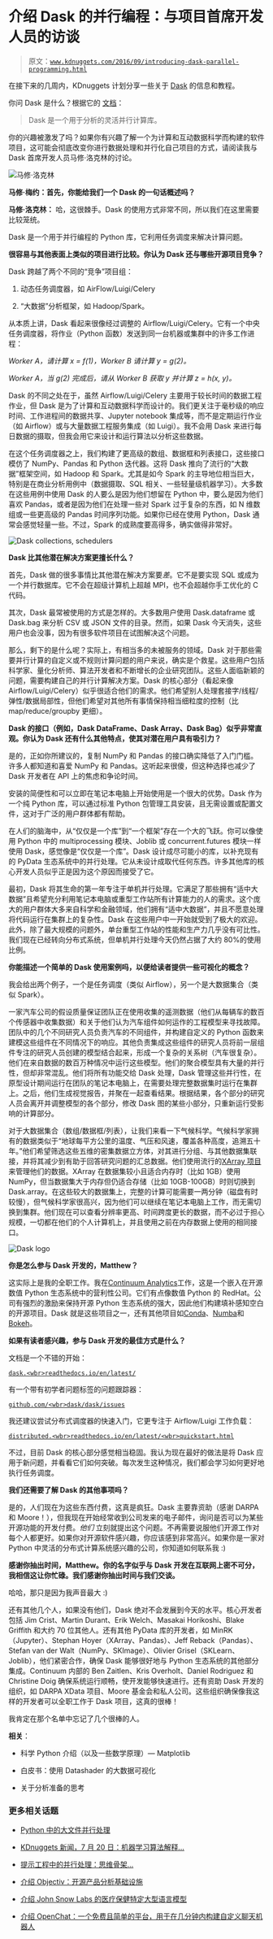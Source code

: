 # 介绍 Dask 的并行编程：与项目首席开发人员的访谈

> 原文：[`www.kdnuggets.com/2016/09/introducing-dask-parallel-programming.html`](https://www.kdnuggets.com/2016/09/introducing-dask-parallel-programming.html)

在接下来的几周内，KDnuggets 计划分享一些关于 [Dask](https://github.com/dask/dask) 的信息和教程。

你问 Dask 是什么？根据它的 [文档](http://dask.pydata.org/en/latest/)：

> Dask 是一个用于分析的灵活并行计算库。

你的兴趣被激发了吗？如果你有兴趣了解一个为计算和互动数据科学而构建的软件项目，这可能会彻底改变你进行数据处理和并行化自己项目的方式，请阅读我与 Dask 首席开发人员马修·洛克林的讨论。

![马修·洛克林](img/6f5d90ad47d44c38416155cfeab3e476.png)

**马修·梅约：首先，你能给我们一个 Dask 的一句话概述吗？**

**马修·洛克林：** 哈，这很棘手。Dask 的使用方式非常不同，所以我们在这里需要比较笼统。

Dask 是一个用于并行编程的 Python 库，它利用任务调度来解决计算问题。

**很容易与其他表面上类似的项目进行比较。你认为 Dask 还与哪些开源项目竞争？**

Dask 跨越了两个不同的“竞争”项目组：

1.  动态任务调度器，如 AirFlow/Luigi/Celery

1.  “大数据”分析框架，如 Hadoop/Spark。

从本质上讲，Dask 看起来很像经过调整的 Airflow/Luigi/Celery。它有一个中央任务调度器，将作业（Python 函数）发送到同一台机器或集群中的许多工作进程：

*Worker A，请计算 x = f(1)，Worker B 请计算 y = g(2)。*

*Worker A，当 g(2) 完成后，请从 Worker B 获取 y 并计算 z = h(x, y)。*

Dask 的不同之处在于，虽然 Airflow/Luigi/Celery 主要用于较长时间的数据工程作业，但 Dask 是为了计算和互动数据科学而设计的。我们更关注于毫秒级的响应时间、工作进程间的数据共享、Jupyter notebook 集成等，而不是定期运行作业（如 Airflow）或与大量数据工程服务集成（如 Luigi）。我不会用 Dask 来进行每日数据的摄取，但我会用它来设计和运行算法以分析这些数据。

在这个任务调度器之上，我们构建了更高级的数组、数据框和列表接口，这些接口模仿了 NumPy、Pandas 和 Python 迭代器。这将 Dask 推向了流行的“大数据”框架空间，如 Hadoop 和 Spark。尤其是如今 Spark 的主导地位相当巨大，特别是在商业分析用例中（数据摄取、SQL 相关、一些轻量级机器学习）。大多数在这些用例中使用 Dask 的人要么是因为他们想留在 Python 中，要么是因为他们喜欢 Pandas，或者是因为他们在处理一些对 Spark 过于复杂的东西，如 N 维数组或一些更高级的 Pandas 时间序列功能。如果你已经在使用 Python，Dask 通常会感觉轻量一些。不过，Spark 的成熟度要高得多，确实做得非常好。

![Dask collections, schedulers](img/886235e58709b73171859e19b96bbcd7.png)

**Dask 比其他潜在解决方案更擅长什么？**

首先，Dask 做的很多事情比其他潜在解决方案要*差*。它不是要实现 SQL 或成为一个并行数据库。它不会在超级计算机上超越 MPI，也不会超越你手工优化的 C 代码。

其次，Dask 最常被使用的方式是怎样的。大多数用户使用 Dask.dataframe 或 Dask.bag 来分析 CSV 或 JSON 文件的目录。然而，如果 Dask 今天消失，这些用户也会没事，因为有很多软件项目在试图解决这个问题。

那么，剩下的是什么呢？实际上，有相当多的未被服务的领域。Dask 对于那些需要并行计算的自定义或不规则计算问题的用户来说，确实是个救星。这些用户包括科学家、量化分析师、算法开发者和不断增长的企业研究团队。这些人面临新颖的问题，需要构建自己的并行计算解决方案。Dask 的核心部分（看起来像 Airflow/Luigi/Celery）似乎很适合他们的需求。他们希望别人处理套接字/线程/弹性/数据局部性，但他们希望对其他所有事情保持相当细粒度的控制（比 map/reduce/groupby 更细）。

**Dask 的接口（例如，Dask DataFrame、Dask Array、Dask Bag）似乎非常直观。你认为 Dask 还有什么其他特点，使其对潜在用户具有吸引力？**

是的，正如你所建议的，复制 NumPy 和 Pandas 的接口确实降低了入门门槛。许多人都知道和喜爱 NumPy 和 Pandas。这听起来很傻，但这种选择也减少了 Dask 开发者在 API 上的焦虑和争论时间。

安装的简便性和可以立即在笔记本电脑上开始使用是一个很大的优势。Dask 作为一个纯 Python 库，可以通过标准 Python 包管理工具安装，且无需设置或配置文件，这对于广泛的用户群体都有帮助。

在人们的脑海中，从“仅仅是一个库”到“一个框架”存在一个大的飞跃。你可以像使用 Python 中的 multiprocessing 模块、Joblib 或 concurrent.futures 模块一样使用 Dask，感觉像是“仅仅是一个库”。Dask 设计成尽可能小的库，以补充现有的 PyData 生态系统中的并行处理。它从未设计成取代任何东西。许多其他库的核心开发人员似乎正是因为这个原因而接受了它。

最初，Dask 将其生命的第一年专注于单机并行处理。它满足了那些拥有“适中大数据”且希望充分利用笔记本电脑或重型工作站所有计算能力的人的需求。这个庞大的用户群体大多来自科学和金融领域，他们拥有“适中大数据”，并且不愿意处理将代码运行在集群上的复杂性。Dask 在这些用户中一开始就受到了极大的欢迎。此外，除了最大规模的问题外，单台重型工作站的性能和生产力几乎没有可比性。我们现在已经转向分布式系统，但单机并行处理今天仍然占据了大约 80%的使用比例。

**你能描述一个简单的 Dask 使用案例吗，以便给读者提供一些可视化的概念？**

我会给出两个例子，一个是任务调度（类似 Airflow），另一个是大数据集合（类似 Spark）。

一家汽车公司的假设质量保证团队正在使用收集的遥测数据（他们从每辆车的数百个传感器中收集数据）和关于他们认为汽车组件如何运作的工程模型来寻找故障。团队中的几个不同研究人员负责汽车的不同组件，并构建自定义的 Python 函数来建模这些组件在不同情况下的响应。其他负责集成这些组件的研究人员将前一层组件专注的研究人员创建的模型结合起来，形成一个复杂的关系树（汽车很复杂）。他们在来自数据的数百万种情况中运行这些模型。他们的聚合模型具有大量的并行性，但却非常混乱。他们将所有功能交给 Dask 处理，Dask 管理这些并行性，在原型设计期间运行在团队的笔记本电脑上，在需要处理完整数据集时运行在集群上。之后，他们生成视觉报告，并聚在一起查看结果。根据结果，各个部分的研究人员会离开并调整模型的各个部分，修改 Dask 图的某些小部分，只重新运行受影响的计算部分。

对于大数据集合（数组/数据框/列表），让我们来看一下气候科学。气候科学家拥有的数据类似于“地球每平方公里的温度、气压和风速，覆盖各种高度，追溯五十年。”他们希望筛选这些五维的密集数据立方体，对其进行分组、与其他数据集联接，并将其减少到有助于回答研究问题的汇总数据。他们使用流行的[XArray 项目](http://xarray.pydata.org/en/stable/)来管理他们的数据。XArray 在数据集较小且适合内存时（比如 1GB）使用 NumPy，但当数据集大于内存但仍适合存储（比如 10GB-100GB）时则切换到 Dask.array。在这些较大的数据集上，完整的计算可能需要一两分钟（磁盘有时较慢），但气候科学家很高兴，因为他们可以继续在笔记本电脑上工作，而无需切换到集群。他们现在可以查看分辨率更高、时间跨度更长的数据，而不必过于担心规模，一切都在他们的个人计算机上，并且使用之前在内存数据上使用的相同接口。

![Dask logo](img/0b8634648f8ce3dace49e6acf212ca23.png)

**你是怎么参与 Dask 开发的，Matthew？**

这实际上是我的全职工作。我在[Continuum Analytics](https://www.continuum.io/)工作，这是一个嵌入在开源数值 Python 生态系统中的营利性公司。它们有点像数值 Python 的 RedHat。公司有强烈的激励来保持开源 Python 生态系统的强大，因此他们构建填补感知空白的开源项目。Dask 就是这些项目之一，还有其他项目如[Conda](http://conda.pydata.org/docs/)、[Numba](http://numba.pydata.org/)和[Bokeh](http://bokeh.pydata.org/en/latest/)。

**如果有读者感兴趣，参与 Dask 开发的最佳方式是什么？**

文档是一个不错的开始：

[`dask.<wbr>readthedocs.io/en/latest/`](http://dask.readthedocs.io/en/latest/)

有一个带有初学者问题标签的问题跟踪器：

[`github.com/<wbr>dask/dask/issues`](https://github.com/dask/dask/issues)

我还建议尝试分布式调度器的快速入门，它更专注于 Airflow/Luigi 工作负载：

[`distributed.<wbr>readthedocs.io/en/latest/<wbr>quickstart.html`](http://distributed.readthedocs.io/en/latest/quickstart.html)

不过，目前 Dask 的核心部分感觉相当稳固。我认为现在最好的做法是将 Dask 应用于新问题，并看看它们如何突破。每次发生这种情况，我们都会学习如何更好地执行任务调度。

**我们还需要了解 Dask 的其他事项吗？**

是的，人们现在为这些东西付费，这真是疯狂。Dask 主要靠资助（感谢 DARPA 和 Moore！），但我现在开始经常收到公司发来的电子邮件，询问是否可以为某些开源功能的开发付费。*他们* 立刻就提出这个问题。不再需要说服他们开源工作对每个人都更好。如果你对开源软件感兴趣，你应该感到非常高兴。如果你是一家对 Python 中灵活的分布式计算系统感兴趣的公司，你知道如何联系我 :)

**感谢你抽出时间，Matthew。你的名字似乎与 Dask 开发在互联网上密不可分，我相信这让你忙碌。我们感谢你抽出时间与我们交谈。**

哈哈，那只是因为我声音最大 :)

还有其他几个人，如果没有他们，Dask 绝对不会发展到今天的水平。核心开发者包括 Jim Crist、Martin Durant、Erik Welch、Masakai Horikoshi、Blake Griffith 和大约 70 位其他人。还有其他 PyData 库的开发者，如 MinRK（Jupyter）、Stephan Hoyer（XArray、Pandas）、Jeff Reback（Pandas）、Stefan van der Walt（NumPy、SKImage）、Olivier Grisel（SKLearn、Joblib），他们紧密合作，确保 Dask 能够很好地与 Python 生态系统的其他部分集成。Continuum 内部的 Ben Zaitlen、Kris Overholt、Daniel Rodriguez 和 Christine Doig 确保系统运行顺畅，使开发能够快速进行。还有资助 Dask 开发的组织，如 DARPA XData 项目、Moore 基金会和私人公司。这些组织确保像我这样的开发者可以全职工作于 Dask 项目，这真的很棒！

我肯定在那个名单中忘记了几个很棒的人。

**相关**：

+   科学 Python 介绍（以及一些数学原理）— Matplotlib

+   白皮书：使用 Datashader 的大数据可视化

+   关于分析准备的思考

### 更多相关话题

+   [Python 中的大文件并行处理](https://www.kdnuggets.com/2022/07/parallel-processing-large-file-python.html)

+   [KDnuggets 新闻，7 月 20 日：机器学习算法解释…](https://www.kdnuggets.com/2022/n29.html)

+   [提示工程中的并行处理：思维骨架…](https://www.kdnuggets.com/parallel-processing-in-prompt-engineering-the-skeleton-of-thought-technique)

+   [介绍 Objectiv：开源产品分析基础设施](https://www.kdnuggets.com/2022/06/objectiv-introducing-objectiv-opensource-product-analytics-infrastructure.html)

+   [介绍 John Snow Labs 的医疗保健特定大型语言模型](https://www.kdnuggets.com/2023/04/john-snow-introducing-healthcare-specific-large-language-models-john-snow-labs.html)

+   [介绍 OpenChat：一个免费且简单的平台，用于在几分钟内构建自定义聊天机器人](https://www.kdnuggets.com/2023/06/introducing-openchat-free-simple-platform-building-custom-chatbots-minutes.html)
